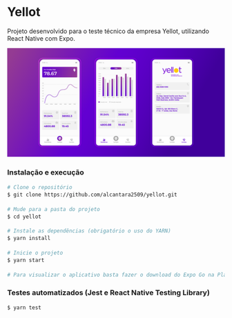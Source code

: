 # Yellot

Projeto desenvolvido para o teste técnico da empresa Yellot, utilizando React Native com Expo.

![mockup](https://github.com/alcantara2509/yellot/blob/main/assets/images/yellot-github-01.png)

### Instalação e execução

```bash
# Clone o repositório
$ git clone https://github.com/alcantara2509/yellot.git

# Mude para a pasta do projeto
$ cd yellot

# Instale as dependências (obrigatório o uso do YARN)
$ yarn install

# Inicie o projeto
$ yarn start

# Para visualizar o aplicativo basta fazer o download do Expo Go na PlayStore e fazer a leitura do QR Code que aparece no terminal
```

### Testes automatizados (Jest e React Native Testing Library)
```
$ yarn test
```
